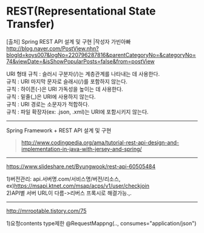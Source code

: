 
# REST(Representational State Transfer)

[출처] Spring REST API 설계 및 구현 |작성자 가빈아빠 
http://blog.naver.com/PostView.nhn?blogId=koys007&logNo=220796287816&parentCategoryNo=&categoryNo=74&viewDate=&isShowPopularPosts=false&from=postView  

URI 형태
규칙 : 슬러시 구분자(/)는 계층관계를 나타내는 데 사용한다.  
규칙 : URI 마지막 문자로 슬래시(/)를 포함하지 않는다.  
규칙 : 하이픈(-)은 URI 가독성을 높이는 데 사용한다.  
규칙 : 밑줄(_)은 URI에 사용하지 않는다.  
규칙 : URI 경로는 소문자가 적합하다.  
규칙 : 파일 확장자(ex: .json, .xml)는 URI에 포함시키지 않는다.  

<hr />

Spring Framework + REST API 설계 및 구현  
>http://www.codingpedia.org/ama/tutorial-rest-api-design-and-implementation-in-java-with-jersey-and-spring/  

<hr />

https://www.slideshare.net/Byungwook/rest-api-60505484  

1)버전관리: api.서버명.com/서비스명/버전/리소스, ex)https://msapi.ktnet.com/msap/acps/v1/user/checkjoin   
2)API별 서버 URL이 다름->리버스 프록시로 해결가능.,.  

<hr />

http://mrrootable.tistory.com/75  

1)요청contents type제한
@RequestMappng(.., consumes="application/json")
